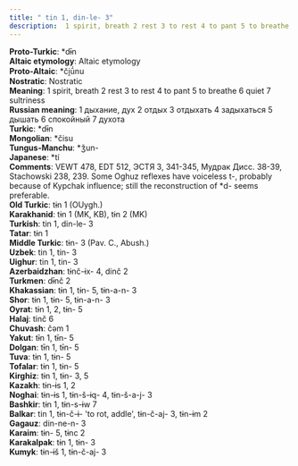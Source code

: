 ```yaml
---
title: " tin 1, din-le- 3"
description:  1 spirit, breath 2 rest 3 to rest 4 to pant 5 to breathe 6 quiet 7 sultriness
---
```


<strong>Proto-Turkic</strong>:  *dɨ̄n<br>
<strong>Altaic etymology</strong>:  Altaic etymology<br>
<strong> Proto-Altaic</strong>:  *či̯ū́nu<br>
<strong>Nostratic</strong>:  Nostratic<br>
<strong>Meaning</strong>:  1 spirit, breath 2 rest 3 to rest 4 to pant 5 to breathe 6 quiet 7 sultriness<br>
<strong>Russian meaning</strong>:  1 дыхание, дух 2 отдых 3 отдыхать 4 задыхаться 5 дышать 6 спокойный 7 духота<br>
<strong>Turkic</strong>:  *dɨ̄n<br>
<strong>Mongolian</strong>:  *čisu<br>
<strong>Tungus-Manchu</strong>:  *ǯun-<br>
<strong>Japanese</strong>:  *tí<br>
<strong>Comments</strong>:  VEWT 478, EDT 512, ЭСТЯ 3, 341-345, Мудрак Дисс. 38-39, Stachowski 238, 239. Some Oghuz reflexes have voiceless t-, probably because of Kypchak influence; still the reconstruction of *d- seems preferable.<br>
<strong>Old Turkic</strong>:  tɨn 1 (OUygh.)<br>
<strong>Karakhanid</strong>:  tɨn 1 (MK, KB), tɨn 2 (MK)<br>
<strong>Turkish</strong>:  tin 1, din-le- 3<br>
<strong>Tatar</strong>:  tɨn 1<br>
<strong>Middle Turkic</strong>:  tɨn- 3 (Pav. C., Abush.)<br>
<strong>Uzbek</strong>:  tin 1, tin- 3<br>
<strong>Uighur</strong>:  tin 1, tin- 3<br>
<strong>Azerbaidzhan</strong>:  tɨnč-ɨx- 4, dinč 2<br>
<strong>Turkmen</strong>:  dɨ̄nč 2<br>
<strong>Khakassian</strong>:  tɨn 1, tɨn- 5, tɨn-a-n- 3<br>
<strong>Shor</strong>:  tɨn 1, tɨn- 5, tɨn-a-n- 3<br>
<strong>Oyrat</strong>:  tɨn 1, 2, tɨn- 5<br>
<strong>Halaj</strong>:  tinč 6<br>
<strong>Chuvash</strong>:  čǝm 1<br>
<strong>Yakut</strong>:  tɨ̄n 1, tɨ̄n- 5<br>
<strong>Dolgan</strong>:  tɨ̄n 1, tɨ̄n- 5<br>
<strong>Tuva</strong>:  tɨn 1, tɨn- 5<br>
<strong>Tofalar</strong>:  tɨn 1, tɨn- 5<br>
<strong>Kirghiz</strong>:  tɨn 1, tɨn- 3, 5<br>
<strong>Kazakh</strong>:  tɨn-ɨs 1, 2<br>
<strong>Noghai</strong>:  tɨn-ɨs 1, tɨn-š-ɨq- 4, tɨn-š-a-j- 3<br>
<strong>Bashkir</strong>:  tɨn 1, tɨn-s-ɨw 7<br>
<strong>Balkar</strong>:  tin 1, tɨn-č-ɨ- 'to rot, addle', tɨn-č-aj- 3, tɨn-ɨm 2<br>
<strong>Gagauz</strong>:  din-ne-n- 3<br>
<strong>Karaim</strong>:  tɨn- 5, tɨnc 2<br>
<strong>Karakalpak</strong>:  tɨn 1, tɨn- 3<br>
<strong>Kumyk</strong>:  tɨn-ɨš 1, tɨn-č-aj- 3<br>


